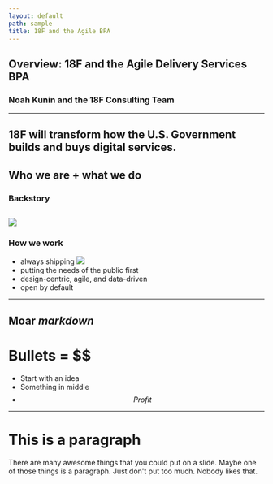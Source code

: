 ```yaml
---
layout: default
path: sample
title: 18F and the Agile BPA
---
```


## Overview: 18F and the Agile Delivery Services BPA
### Noah Kunin and the 18F Consulting Team
---
18F will transform how the **U.S. Government** builds and buys **digital services**.
---
Who we are + what we do
--
### Backstory
![](https://lh3.googleusercontent.com/_izP-SVxEwYJTkJ6n7KVwLXhflBjgOwO-qbWcvwUX7axqI7Tk22KVHRsRDmzkcRoH2uoOUidfNbWfMU=w2512-h1162-rw)
--
### How we work 

* always shipping <span style="width: 7%;">![](https://assets-cdn.github.com/images/icons/emoji/shipit.png)</span>
* putting the needs of the public first
* design-centric, agile, and data-driven
* open by default



---
Moar *markdown*
---
# Bullets = $$
* Start with an idea
* Something in middle
* $$ Profit $$

---
# This is a paragraph
There are many awesome things that you could put on a slide. Maybe one of those things is a paragraph. Just don't put too much. Nobody likes that.
